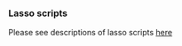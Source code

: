 ### Lasso scripts

Please see descriptions of lasso scripts [here](https://github.com/blekhmanlab/host_gene_microbiome_interactions/blob/main/README.md)
